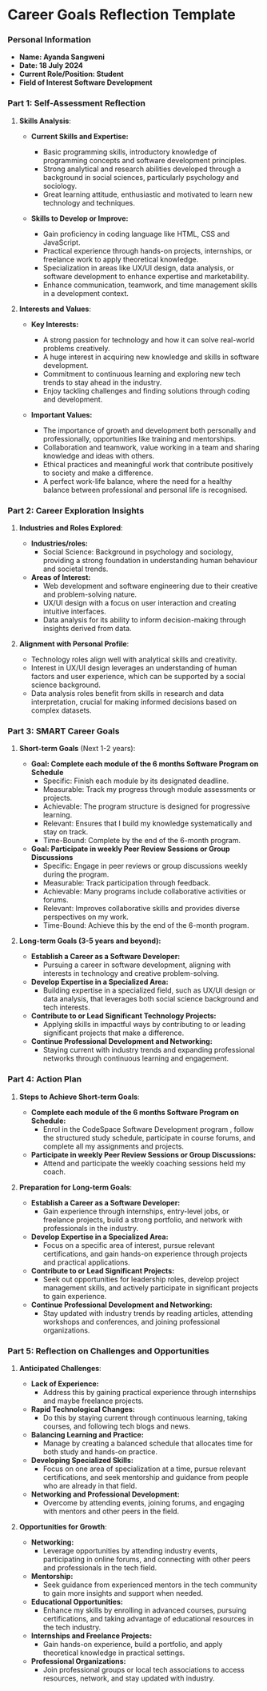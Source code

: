 
# Career Goals Reflection Template

### Personal Information

- **Name: Ayanda Sangweni**
- **Date: 18 July 2024**
- **Current Role/Position: Student**
- **Field of Interest Software Development**

### Part 1: Self-Assessment Reflection

1. **Skills Analysis**:
    
    - **Current Skills and Expertise:**
      - Basic programming skills, introductory knowledge of programming concepts and software development principles.
      - Strong analytical and research abilities developed through a background in social sciences, particularly psychology and sociology.
      - Great learning attitude, enthusiastic and motivated to learn new technology and techniques.

    - **Skills to Develop or Improve:**
      - Gain proficiency in coding language like HTML, CSS and JavaScript.
      - Practical experience through hands-on projects, internships, or freelance work to apply theoretical knowledge.
      - Specialization in areas like UX/UI design, data analysis, or software development to enhance expertise and marketability.
      - Enhance communication, teamwork, and time management skills in a development context.

2. **Interests and Values**:
    
    - **Key Interests:**
      - A strong passion for technology and how it can solve real-world problems creatively.
      - A huge interest in acquiring new knowledge and skills in software development.
      - Commitment to continuous learning and exploring new tech trends to stay ahead in the industry.
      - Enjoy tackling challenges and finding solutions through coding and development.

   - **Important Values:**
      - The importance of growth and development both personally and professionally, opportunities like training and mentorships.
      - Collaboration and teamwork, value working in a team and sharing knowledge and ideas with others.
      - Ethical practices and meaningful work that contribute positively to society and make a difference.
      - A perfect work-life balance, where the need for a healthy balance between professional and personal life is recognised.

### Part 2: Career Exploration Insights

1. **Industries and Roles Explored**:
   - **Industries/roles:**
     - Social Science: Background in psychology and sociology, providing a strong foundation in understanding human behaviour and societal trends.
   - **Areas of Interest:**
     - Web development and software engineering due to their creative and problem-solving nature.
     - UX/UI design with a focus on user interaction and creating intuitive interfaces.
     - Data analysis for its ability to inform decision-making through insights derived from data.

2. **Alignment with Personal Profile**:
    - Technology roles align well  with analytical skills and creativity. 
    - Interest in UX/UI design leverages an understanding of human factors and user experience, which can be supported by a social science background.
    - Data analysis roles benefit from skills in research and data interpretation, crucial for making informed decisions based on complex datasets.
   
### Part 3: SMART Career Goals

1. **Short-term Goals** (Next 1-2 years):
    - **Goal: Complete each module of the 6 months Software Program on Schedule**
      - Specific: Finish each module by its designated deadline.
      - Measurable: Track my progress through module assessments or projects.
      - Achievable: The program structure is designed for progressive learning.
      - Relevant: Ensures that I build my knowledge systematically and stay on track.
      - Time-Bound: Complete by the end of the 6-month program.
    - **Goal: Participate in weekly Peer Review Sessions or Group Discussions**
      - Specific: Engage in peer reviews or group discussions weekly during the program.
      - Measurable: Track participation through feedback.
      - Achievable: Many programs include collaborative activities or forums.
      - Relevant: Improves collaborative skills and provides diverse perspectives on my work.
      - Time-Bound: Achieve this by the end of the 6-month program.

2. **Long-term Goals (3-5 years and beyond):**

   - **Establish a Career as a Software Developer:**
     - Pursuing a career in software development, aligning with interests in technology and creative problem-solving.
   - **Develop Expertise in a Specialized Area:**
     - Building expertise in a specialized field, such as UX/UI design or data analysis, that leverages both social science background and tech interests.
   - **Contribute to or Lead Significant Technology Projects:**
     - Applying skills in impactful ways by contributing to or leading significant projects that make a difference.
   - **Continue Professional Development and Networking:**
     - Staying current with industry trends and expanding professional networks through continuous learning and engagement.

### Part 4: Action Plan

1. **Steps to Achieve Short-term Goals**:
    - **Complete each module of the 6 months Software Program on Schedule:**
      - Enrol in the CodeSpace Software Development program , follow the structured study schedule, participate in course forums, and complete all my assignments and projects.
   - **Participate in weekly Peer Review Sessions or Group Discussions:**
      - Attend and participate the weekly coaching sessions held my coach.

2. **Preparation for Long-term Goals**:
    - **Establish a Career as a Software Developer:**
      - Gain experience through internships, entry-level jobs, or freelance projects, build a strong portfolio, and network with professionals in the industry.
   - **Develop Expertise in a Specialized Area:**
      - Focus on a specific area of interest, pursue relevant certifications, and gain hands-on experience through projects and practical applications.
   - **Contribute to or Lead Significant Projects:**
      - Seek out opportunities for leadership roles, develop project management skills, and actively participate in significant projects to gain experience.
   - **Continue Professional Development and Networking:**
      - Stay updated with industry trends by reading articles, attending workshops and conferences, and joining professional organizations.

### Part 5: Reflection on Challenges and Opportunities

1. **Anticipated Challenges**:
    - **Lack of Experience:**
      - Address  this by gaining practical experience through internships and maybe freelance projects.
    - **Rapid Technological Changes:**
      - Do this by staying current through continuous learning, taking courses, and following tech blogs and news.
    - **Balancing Learning and Practice:**
      - Manage by creating a balanced schedule that allocates time for both study and hands-on practice.
    - **Developing Specialized Skills:**
      - Focus on one area of specialization at a time, pursue relevant certifications, and seek mentorship and guidance from people who are already in that field.
    - **Networking and Professional Development:**
      - Overcome by attending events, joining forums, and engaging with mentors and other peers in the field.

2. **Opportunities for Growth**:
    - **Networking:**
      - Leverage opportunities by attending industry events, participating in online forums, and connecting with other  peers and professionals in the tech field.
    - **Mentorship:**
      - Seek guidance from experienced mentors in the tech community to gain more insights and support when needed.
    - **Educational Opportunities:**
      - Enhance my skills by enrolling in advanced courses, pursuing certifications, and taking advantage of educational resources in the tech industry.
    - **Internships and Freelance Projects:**
      - Gain hands-on experience, build a portfolio, and apply theoretical knowledge in practical settings.
    - **Professional Organizations:**
      - Join professional groups or local tech associations to access resources, network, and stay updated with industry.